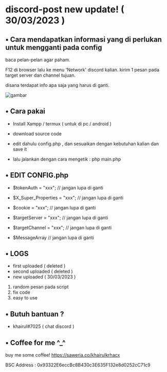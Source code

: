 # discord-post new update! ( 30/03/2023 )

## • Cara mendapatkan informasi yang di perlukan untuk mengganti pada config 

baca pelan-pelan agar paham.

F12 di browser lalu ke menu 'Network' discord kalian. kirim 1 pesan pada target server dan channel tujuan.

disana terdapat info apa saja yang harus di ganti.

![gambar](https://user-images.githubusercontent.com/72789792/210922863-ff200010-e478-4ea1-991e-811d9ddbbcfb.png)


## • Cara pakai

- Install Xampp / termux ( untuk di pc / android )

- download source code

- edit dahulu config.php , dan sesuaikan dengan kebutuhan kalian dan save it

- lalu jalankan dengan cara mengetik : php main.php


## • EDIT CONFIG.php

- $tokenAuth = "xxx"; // jangan lupa di ganti

- $X_Super_Properties = "xxx"; // jangan lupa di ganti

- $cookie = "xxx"; // jangan lupa di ganti

- $targetServer = "xxx"; // jangan lupa di ganti

- $targetChannel = "xxx"; // jangan lupa di ganti

- $MessageArray // jangan lupa di ganti

## • LOGS
- first uploaded ( deleted )
- second uploaded ( deleted )
- new uploaded ( 30/03/2023 )

1. random pesan pada script
2. fix code
3. easy to use

## • Butuh bantuan ?

- khairul#7025 ( chat discord )

## • Coffee for me ^_^

buy me some coffee!
https://saweria.co/khairulkrhacx

BSC Address : 0x93322E6eccBc8B430c3E635F132e8d0252cC71c9
